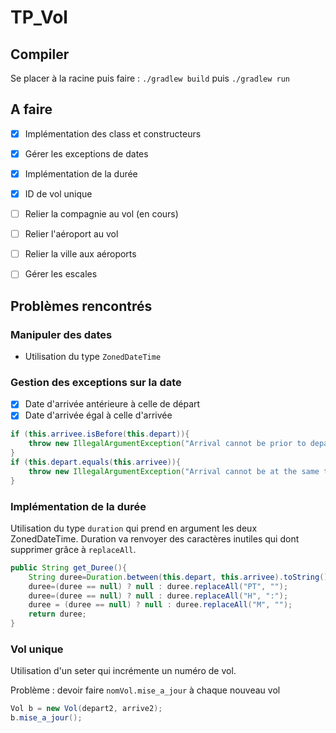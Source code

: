 # TP_Vol

## Compiler

Se placer à la racine puis faire : `./gradlew build` puis `./gradlew run` 

## A faire

- [x] Implémentation des class et constructeurs

- [x] Gérer les exceptions de dates 

- [x] Implémentation de la durée 

- [x] ID de vol unique

- [ ] Relier la compagnie au vol (en cours)

- [ ] Relier l'aéroport au vol

- [ ] Relier la ville aux aéroports

- [ ] Gérer les escales

## Problèmes rencontrés

### Manipuler des dates

- Utilisation du type `ZonedDateTime`



### Gestion des exceptions sur la date 

- [X] Date d'arrivée antérieure à celle de départ
- [X] Date d'arrivée égal à celle d'arrivée

```java
if (this.arrivee.isBefore(this.depart)){
	throw new IllegalArgumentException("Arrival cannot be prior to departure");
}
if (this.depart.equals(this.arrivee)){
	throw new IllegalArgumentException("Arrival cannot be at the same time as departure");
}
```

### Implémentation de la durée

Utilisation du type `duration` qui prend en argument les deux ZonedDateTime. 
Duration va renvoyer des caractères inutiles qui dont supprimer grâce à `replaceAll`.

```java
public String get_Duree(){ 
	String duree=Duration.between(this.depart, this.arrivee).toString();
	duree=(duree == null) ? null : duree.replaceAll("PT", "");
	duree=(duree == null) ? null : duree.replaceAll("H", ":");
	duree = (duree == null) ? null : duree.replaceAll("M", "");
	return duree;
}
```

### Vol unique 

Utilisation d'un seter qui incrémente un numéro de vol. 

Problème : devoir faire ` nomVol.mise_a_jour ` à chaque nouveau vol
```java
Vol b = new Vol(depart2, arrive2);
b.mise_a_jour();
```


